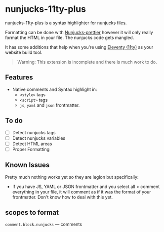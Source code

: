 # nunjucks-11ty-plus

nunjucks-11ty-plus is a syntax highlighter for nunjucks files. 

Formatting can be done with [Nunjucks-prettier](https://marketplace.visualstudio.com/items?itemName=guapibai.nunjucks-prettier) however it will only really format the HTML in your file. The nunjucks code gets mangled. 

It has some additions that help when you're using [Eleventy (11ty)](http://11ty.dev/) as your website build tool.

> Warning: This extension is incomplete and there is much work to do. 

## Features

 - Native comments and Syntax highlight in: 
   - `<style>` tags 
   - `<script>` tags
   - `js`, `yaml` and `json` frontmatter.


## To do

- [ ] Detect nunjucks tags
- [ ] Detect nunjucks variables
- [ ] Detect HTML areas
- [ ] Proper Formatting

## Known Issues

Pretty much nothing works yet so they are legion but specifically:

- If you have JS, YAML or JSON frontmatter and you select all > comment everything in your file, it will comment as if it was the format of your frontmatter. Don't know how to deal with this yet. 

## scopes to format

`comment.block.nunjucks` — comments